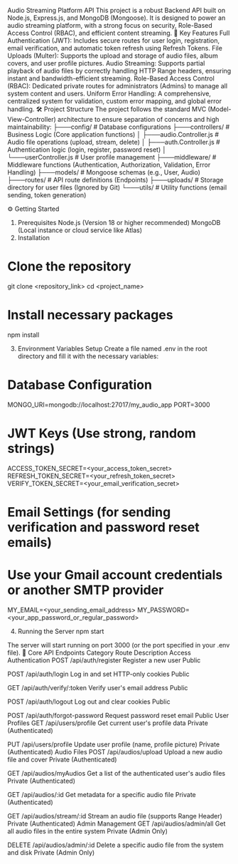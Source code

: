 Audio Streaming Platform API
This project is a robust Backend API built on Node.js, Express.js, and MongoDB (Mongoose). It is designed to power an audio streaming platform, with a strong focus on security, Role-Based Access Control (RBAC), and efficient content streaming.
🚀 Key Features
Full Authentication (JWT): Includes secure routes for user login, registration, email verification, and automatic token refresh using Refresh Tokens.
File Uploads (Multer): Supports the upload and storage of audio files, album covers, and user profile pictures.
Audio Streaming: Supports partial playback of audio files by correctly handling HTTP Range headers, ensuring instant and bandwidth-efficient streaming.
Role-Based Access Control (RBAC): Dedicated private routes for administrators (Admins) to manage all system content and users.
Uniform Error Handling: A comprehensive, centralized system for validation, custom error mapping, and global error handling.
🛠️ Project Structure
The project follows the standard MVC (Model-View-Controller) architecture to ensure separation of concerns and high maintainability:
├───config/               # Database configurations
├───controllers/          # Business Logic (Core application functions)
│   ├───audio.Controller.js   # Audio file operations (upload, stream, delete)
│   ├───auth.Controller.js    # Authentication logic (login, register, password reset)
│   └───userController.js     # User profile management
├───middleware/           # Middleware functions (Authentication, Authorization, Validation, Error Handling)
├───models/               # Mongoose schemas (e.g., User, Audio)
├───routes/               # API route definitions (Endpoints)
├───uploads/              # Storage directory for user files (Ignored by Git)
└───utils/                # Utility functions (email sending, token generation)


⚙️ Getting Started
1. Prerequisites
Node.js (Version 18 or higher recommended)
MongoDB (Local instance or cloud service like Atlas)
2. Installation
# Clone the repository
git clone <repository_link>
cd <project_name>

# Install necessary packages
npm install


3. Environment Variables Setup
Create a file named .env in the root directory and fill it with the necessary variables:
# Database Configuration
MONGO_URI=mongodb://localhost:27017/my_audio_app
PORT=3000

# JWT Keys (Use strong, random strings)
ACCESS_TOKEN_SECRET=<your_access_token_secret>
REFRESH_TOKEN_SECRET=<your_refresh_token_secret>
VERIFY_TOKEN_SECRET=<your_email_verification_secret>

# Email Settings (for sending verification and password reset emails)
# Use your Gmail account credentials or another SMTP provider
MY_EMAIL=<your_sending_email_address>
MY_PASSWORD=<your_app_password_or_regular_password>


4. Running the Server
npm start


The server will start running on port 3000 (or the port specified in your .env file).
🔗 Core API Endpoints
Category
Route
Description
Access
Authentication
POST /api/auth/register
Register a new user
Public


POST /api/auth/login
Log in and set HTTP-only cookies
Public


GET /api/auth/verify/:token
Verify user's email address
Public


POST /api/auth/logout
Log out and clear cookies
Public


POST /api/auth/forgot-password
Request password reset email
Public
User Profiles
GET /api/users/profile
Get current user's profile data
Private (Authenticated)


PUT /api/users/profile
Update user profile (name, profile picture)
Private (Authenticated)
Audio Files
POST /api/audios/upload
Upload a new audio file and cover
Private (Authenticated)


GET /api/audios/myAudios
Get a list of the authenticated user's audio files
Private (Authenticated)


GET /api/audios/:id
Get metadata for a specific audio file
Private (Authenticated)


GET /api/audios/stream/:id
Stream an audio file (supports Range Header)
Private (Authenticated)
Admin Management
GET /api/audios/admin/all
Get all audio files in the entire system
Private (Admin Only)


DELETE /api/audios/admin/:id
Delete a specific audio file from the system and disk
Private (Admin Only)


